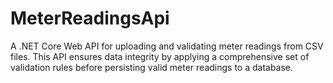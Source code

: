 # MeterReadingsApi

A .NET Core Web API for uploading and validating meter readings from CSV files. 
This API ensures data integrity by applying a comprehensive set of validation rules before persisting valid meter readings to a database.
